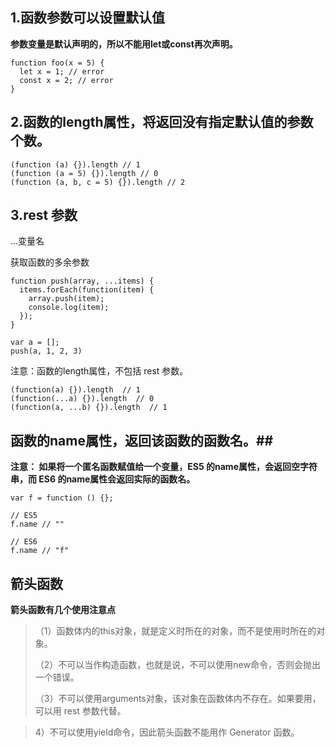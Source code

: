## 1.函数参数可以设置默认值 ##

**参数变量是默认声明的，所以不能用let或const再次声明。**

    function foo(x = 5) {
      let x = 1; // error
      const x = 2; // error
    }


## 2.函数的length属性，将返回没有指定默认值的参数个数。 ##

    (function (a) {}).length // 1
    (function (a = 5) {}).length // 0
    (function (a, b, c = 5) {}).length // 2

## 3.rest 参数 ##

...变量名

获取函数的多余参数

    function push(array, ...items) {
      items.forEach(function(item) {
        array.push(item);
        console.log(item);
      });
    }
    
    var a = [];
    push(a, 1, 2, 3)

注意：函数的length属性，不包括 rest 参数。

    (function(a) {}).length  // 1
    (function(...a) {}).length  // 0
    (function(a, ...b) {}).length  // 1

## 函数的name属性，返回该函数的函数名。##

**注意：
如果将一个匿名函数赋值给一个变量，ES5 的name属性，会返回空字符串，而 ES6 的name属性会返回实际的函数名。**

    var f = function () {};
    
    // ES5
    f.name // ""
    
    // ES6
    f.name // "f"

## 箭头函数 ##

**箭头函数有几个使用注意点**

> （1）函数体内的this对象，就是定义时所在的对象，而不是使用时所在的对象。
> 
> （2）不可以当作构造函数，也就是说，不可以使用new命令，否则会抛出一个错误。
> 
> （3）不可以使用arguments对象，该对象在函数体内不存在。如果要用，可以用 rest 参数代替。

>4）不可以使用yield命令，因此箭头函数不能用作 Generator 函数。